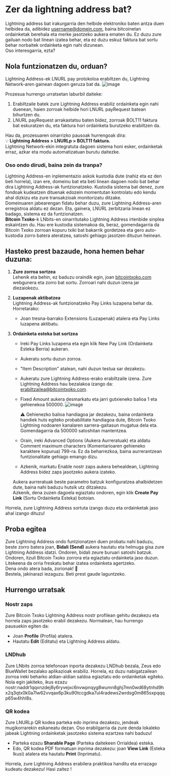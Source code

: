 # Zer da lightning address bat?

Lightning address bat irakurgarria den helbide elektroniko baten antza duen helbidea da, adibidez username@domein.com, baina bitcoinetan ordainketak berehala eta merke jasotzeko aukera ematen du. Ez duzu zure gailuan nodo bat linean izatea behar, eta ez duzu eskuz faktura bat sortu behar norbaitek ordainketa egin nahi dizunean.  
Oso interesgarria, ezta?

## Nola funtzionatzen du, orduan?

Lightning Address-ek LNURL pay protokoloa erabiltzen du, Lightning Network-aren gainean dagoen geruza bat da. 
![image](https://github.com/user-attachments/assets/7b27efc0-d143-4351-8504-0ca215d79e7e)

Prozesua hurrengo urratsetan laburbil daiteke:

1. Erabiltzaile batek zure Lightning Address erabiliz ordainketa egin nahi duenean, haien zorroak helbide hori LNURL payRequest batean bihurtzen du.
2. LNURL payRequest arrakastatsu baten bidez, zorroak BOLT11 faktura bat eskuratzen du, eta faktura hori ordainketa burutzeko erabiltzen da.

Hau da, prozesuaren oinarrizko pausoak hurrengoak dira:  
💡 **Lightning Address > LNURLp > BOLT11 faktura.**  
Lightning Network-ekin integratuta dagoen sistema honi esker, ordainketak erraz, azkar eta modu automatizatuan burutu daitezke.

### Oso ondo dirudi, baina zein da tranpa?

Lightning Address-en inplementazio askok kustodia dute (nahiz eta ez den beti horrela), izan ere, domeinu bat eta beti linean dagoen nodo bat behar dira Lightning Address-ak funtzionatzeko. Kustodia sistema bat denez, zure fondoak kudeatzen dituenak edozein momentutan kontrolatu edo kendu ahal dizkizu eta zure transakzioak monitorizatu ditzake.  
Domeinuaren jabearengan fidatu behar duzu, zure Lightning Address-aren erregistroa aldatu ez dezan. Eta, gainera, LNURL zerbitzaria linean ez badago, sistema ez da funtzionatzen.  
**Bitcoin Txoko**-k LNbits-en oinarritutako Lightning Address irtenbide sinplea eskaintzen du. Hau ere kustodia sistemakoa da, beraz, gomendagarria da Bitcoin Txoko zorroan kopuru txiki bat bakarrik gordetzea eta gero auto-kustodia zorro batera ateratzea, satoshi gehiago jasotzen dituzun heinean.

## Hasteko prest bazaude, hona hemen behar duzuna:

1. **Zure zorroa sortzea**  
   Lehenik eta behin, ez baduzu oraindik egin, joan [bitcointxoko.com](https://bitcointxoko.com) webgunera eta zorro bat sortu. Zorroari nahi duzun izena jar diezaiokezu.

2. **Luzapenak aktibatzea**  
   Lightning Address-ak funtzionatzeko Pay Links luzapena behar da. Horretarako:
   - Joan tresna-barrako Extensions (Luzapenak) atalera eta Pay Links luzapena aktibatu.

3. **Ordainketa esteka bat sortzea**
   - Ireki Pay Links luzapena eta egin klik New Pay Link (Ordainketa Esteka Berria) aukeran.
   - Aukeratu sortu duzun zorroa.
   - "Item Description" atalean, nahi duzun testua sar dezakezu.
   - Aukeratu zure Lightning Address-erako erabiltzaile izena. Zure Lightning Address hau bezalakoa izango da: erabiltzailea@bitcointxoko.com.
   - Fixed Amount aukera desmarkatu eta jarri gutxieneko balioa 1 eta gehienekoa 500000.
   ![image](https://github.com/user-attachments/assets/42429f3a-4141-42da-b0dd-ef0557c83b79)

     ⚠️ Gehienezko balioa handiagoa jar dezakezu, baina ordainketa handiek huts egiteko probabilitate handiagoa dute, Bitcoin Txoko Lightning nodoaren kanalaren sarrera-gaitasun mugatua dela eta. Gomendagarria da 500000 satoshitan mantentzea.
   - Orain, ireki Advanced Options (Aukera Aurreratuak) eta aldatu Comment maximum characters (Komentarioaren gehieneko karaktere kopurua) 799-ra. Ez da beharrezkoa, baina aurrerantzean funtzionalitate gehiago emango dizu.
   - Azkenik, markatu Enable nostr zaps aukera behealdean, Lightning Address bidez zaps jasotzeko aukera izateko.

   Aukera aurreratuak beste parametro batzuk konfiguratzea ahalbidetzen dute, baina nahi baduzu hutsik utz ditzakezu.  
   Azkenik, dena zuzen dagoela egiaztatu ondoren, egin klik **Create Pay Link** (Sortu Ordainketa Esteka) botoian.

Horrela, zure Lightning Address sortuta izango duzu eta ordainketak jaso ahal izango dituzu!

## Proba egitea

Zure Lightning Address ondo funtzionatzen duen probatu nahi baduzu, beste zorro batera joan, **Bidali (Send)** aukera hautatu eta helmuga gisa zure Lightning Address idatzi. Ondoren, bidali zeure buruari satoshi batzuk.  
Ondoren, itzuli Bitcoin Txoko zorrora eta egiaztatu ordainketa jaso duzun. Litekeena da orria freskatu behar izatea ordainketa agertzeko.  
Dena ondo atera bada, zorionak! 🥳  
Bestela, jakinarazi iezaguzu. Beti prest gaude laguntzeko.

## Hurrengo urratsak

### Nostr zaps
Zure Bitcoin Txoko Lightning Address nostr profilean gehitu dezakezu eta horrela zaps jasotzeko erabil dezakezu. Normalean, hau hurrengo pausuekin egiten da:
- Joan **Profile** (Profila) atalera.
- Hautatu **Edit** (Editatu) eta Lightning Address aldatu.

### LNDhub
Zure LNbits zorroa telefonoan inporta dezakezu LNDhub bezala, Zeus edo BlueWallet bezalako aplikazioak erabiliz. Horrela, ez duzu nabigatzailean zorroa ireki beharko aldian-aldian saldoa egiaztatu edo ordainketak egiteko.  
Nola egin jakiteko, ikus ezazu nostr:naddr1qqxnzdej8y6ryvejxc6nvwpnqyg8wumn8ghj7mn0wd68ytnhd9hx2q3qtx0k0a7lw62vvqax6p3ku90tccgdka7ul4radews2wrdsg0m865sxpqqqp65w4hhl8s.

### QR kodea
Zure LNURLp QR kodea parteka edo inprima dezakezu, jendeak mugikorrarekin eskaneatu dezan. Oso erabilgarria da zure denda lokaleko jabeak Lightning ordainketak jasotzeko sistema ezartzea nahi baduzu!
- Parteka ezazu **Sharable Page** (Parteka daitekeen Orrialdea) esteka.
- Edo, QR kodea PDF formatuan inprima dezakezu: joan **View Link** (Esteka Ikusi) atalera eta hautatu **Print** (Inprimatu).

Horrela, zure Lightning Address erabilera praktikoa handitu eta errazago kudeatu dezakezu! Hasi zaitez !
